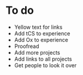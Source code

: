 # To do

* Yellow text for links
* Add tCS to experience
* Add Ox to experience 
* Proofread
* Add more projects
* Add links to all projects
* Get people to look it over
